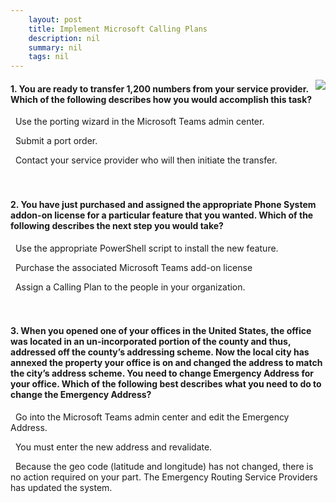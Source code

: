 ```yaml
---
    layout: post
    title: Implement Microsoft Calling Plans 
    description: nil
    summary: nil
    tags: nil
---
```



 <a target="_blank" href="https://docs.microsoft.com/en-us/learn/modules/m365-teams-calling-implement-calling-plans/knowledge-check/"><i class="fas fa-external-link-alt"></i> </a>
 <img align="right" src="https://docs.microsoft.com/en-us/learn/achievements/generic-badge.svg">
####  1. You are ready to transfer 1,200 numbers from your service provider. Which of the following describes how you would accomplish this task?


<i class='far fa-square'></i> &nbsp;&nbsp;Use the porting wizard in the Microsoft Teams admin center.

<i class='fas fa-check-square' style='color: Dodgerblue;'></i> &nbsp;&nbsp;Submit a port order.

<i class='far fa-square'></i> &nbsp;&nbsp;Contact your service provider who will then initiate the transfer.
<br />
<br />
<br />

####  2. You have just purchased and assigned the appropriate Phone System addon-on license for a particular feature that you wanted. Which of the following describes the next step you would take?


<i class='far fa-square'></i> &nbsp;&nbsp;Use the appropriate PowerShell script to install the new feature.

<i class='far fa-square'></i> &nbsp;&nbsp;Purchase the associated Microsoft Teams add-on license

<i class='fas fa-check-square' style='color: Dodgerblue;'></i> &nbsp;&nbsp;Assign a Calling Plan to the people in your organization.
<br />
<br />
<br />

####  3. When you opened one of your offices in the United States, the office was located in an un-incorporated portion of the county and thus, addressed off the county’s addressing scheme. Now the local city has annexed the property your office is on and changed the address to match the city’s address scheme. You need to change Emergency Address for your office. Which of the following best describes what you need to do to change the Emergency Address?


<i class='far fa-square'></i> &nbsp;&nbsp;Go into the Microsoft Teams admin center and edit the Emergency Address.

<i class='fas fa-check-square' style='color: Dodgerblue;'></i> &nbsp;&nbsp;You must enter the new address and revalidate.

<i class='far fa-square'></i> &nbsp;&nbsp;Because the geo code (latitude and longitude) has not changed, there is no action required on your part. The Emergency Routing Service Providers has updated the system.
<br />
<br />
<br />

